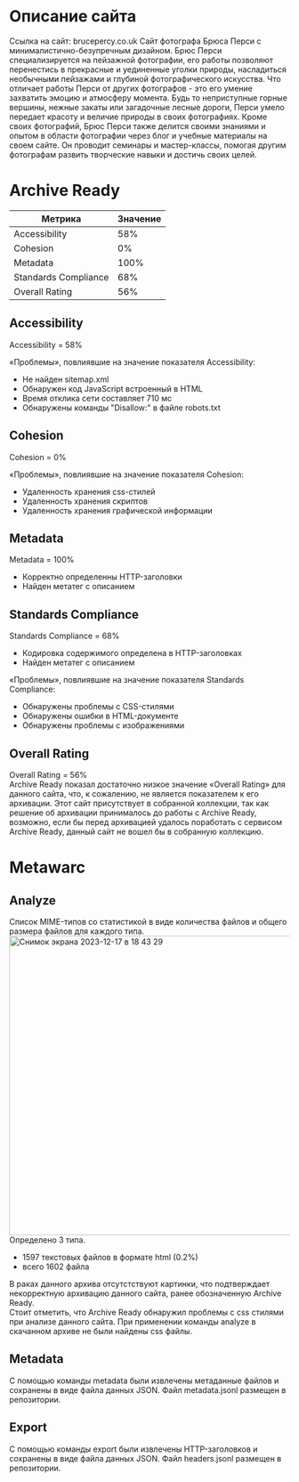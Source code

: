 # Описание сайта
Ссылка на сайт: brucepercy.co.uk 
Сайт фотографа Брюса Перси с минималистично-безупречным дизайном. Брюс Перси специализируется на пейзажной фотографии, его работы позволяют перенестись в прекрасные и уединенные уголки природы, насладиться необычными пейзажами и глубиной фотографического искусства. Что отличает работы Перси от других фотографов - это его умение захватить эмоцию и атмосферу момента. Будь то неприступные горные вершины, нежные закаты или загадочные лесные дороги, Перси умело передает красоту и величие природы в своих фотографиях.
Кроме своих фотографий, Брюс Перси также делится своими знаниями и опытом в области фотографии через блог и учебные материалы на своем сайте. Он проводит семинары и мастер-классы, помогая другим фотографам развить творческие навыки и достичь своих целей.

# Archive Ready

|Метрика|Значение| 
|----------|----------|
|Accessibility|58%| 
|Cohesion|0%| 
|Metadata|100%| 
|Standards Compliance|68%| 
|Overall Rating|56%| 

## Accessibility
Accessibility = 58%  
  
«Проблемы», повлиявшие на значение показателя Accessibility:  
* Не найден sitemap.xml
* Обнаружен код JavaScript встроенный в HTML  
* Время отклика сети составляет 710 мс
* Обнаружены команды "Disallow:" в файле robots.txt 
## Cohesion
Cohesion = 0%   

«Проблемы», повлиявшие на значение показателя Cohesion:  
* Удаленность хранения сss-стилей  
* Удаленность хранения скриптов  
* Удаленность хранения графической информации  
## Metadata  
Metadata = 100%  
  
* Корректно определенны HTTP-заголовки
* Найден метатег с описанием 
## Standards Compliance
Standards Compliance = 68%  

* Кодировка содержимого определена в HTTP-заголовках  
* Найден метатег с описанием  
  
«Проблемы», повлиявшие на значение показателя Standards Compliance:  
* Обнаружены проблемы с CSS-стилями  
* Обнаружены ошибки в HTML-документе
* Обнаружены проблемы с изображениями  

## Overall Rating
Overall Rating = 56%  
Archive Ready показал достаточно низкое значение «Overall Rating» для данного сайта, что, к сожалению, не является показателем к его архивации. Этот сайт присутствует в собранной коллекции, так как решение об архивации принималось до работы с Archive Ready, возможно, если бы перед архивацией удалось поработать с сервисом Archive Ready, данный сайт не вошел бы в собранную коллекцию.


# Metawarc
## Analyze
Список MIME-типов со статистикой в виде количества файлов и общего размера файлов для каждого типа. 
<img width="538" alt="Снимок экрана 2023-12-17 в 18 43 29" src="https://github.com/aspeedok/aspeedok/assets/153660573/128036cf-cd90-4229-9b5f-4e102ac43c06">  
Определено 3 типа.  
* 1597 текстовых файлов в формате html (0.2%)
* всего 1602 файла

В раках данного архива отсутстствуют картинки, что подтверждает некорректную архивацию данного сайта, ранее обозначенную Archive Ready.   
Стоит отметить, что Archive Ready обнаружил проблемы с css стилями при анализе данного сайта. При применении команды analyze в скачанном архиве не были найдены css файлы.  
## Metadata   
С помощью команды metadata были извлечены метаданные файлов и сохранены в виде файла данных JSON. Файл metadata.jsonl размещен в репозитории.  

## Export  
С помощью команды export были извлечены HTTP-заголовков и сохранены в виде файла данных JSON. Файл headers.jsonl размещен в репозитории.  


